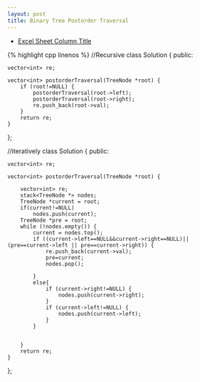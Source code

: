```yaml
---
layout: post
title: Binary Tree Postorder Traversal 
---
```


* [Excel Sheet Column Title ](https://oj.leetcode.com/problems/excel-sheet-column-title/)

{% highlight cpp linenos %}
//Recursive
class Solution {
public:

    vector<int> re;
    
    vector<int> postorderTraversal(TreeNode *root) {
        if (root!=NULL) {
            postorderTraversal(root->left);
            postorderTraversal(root->right);
            re.push_back(root->val);
        }
        return re;
    }
};

//iteratively
class Solution {
public:
    
    vector<int> re;
    
    vector<int> postorderTraversal(TreeNode *root) {
        
        vector<int> re;
        stack<TreeNode *> nodes;
        TreeNode *current = root;
        if(current!=NULL)
            nodes.push(current);
        TreeNode *pre = root;
        while (!nodes.empty()) {
            current = nodes.top();
            if ((current->left==NULL&&current->right==NULL)||(pre==current->left || pre==current->right)) {
                re.push_back(current->val);
                pre=current;
                nodes.pop();
                
            }
            else{
                if (current->right!=NULL) {
                    nodes.push(current->right);
                }
                if (current->left!=NULL) {
                    nodes.push(current->left);
                }
            }
            
            
        }
        return re;
    }
};
    